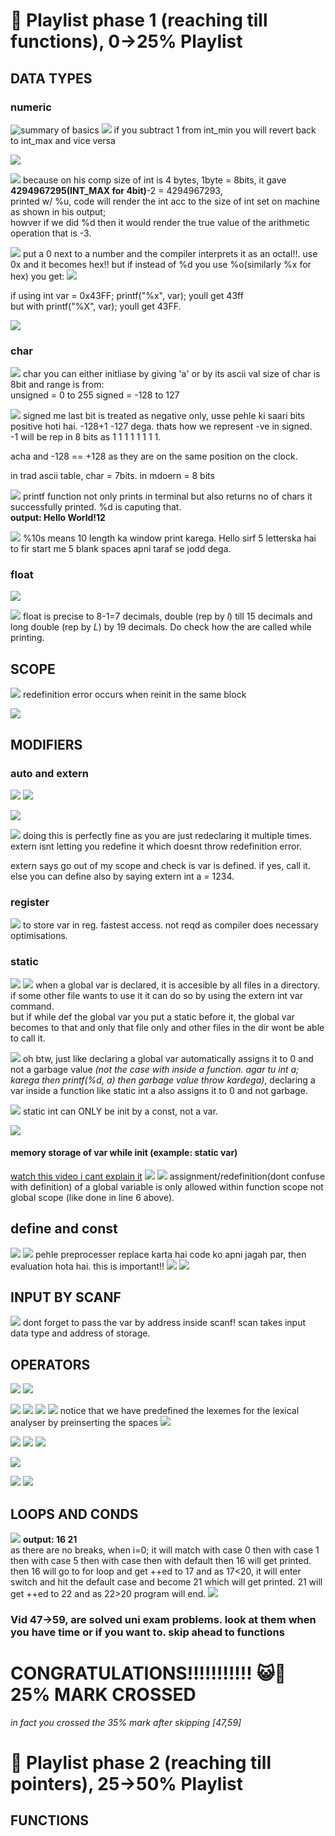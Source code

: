 # 🚦 Playlist phase 1 (reaching till functions), 0->25% Playlist
## DATA TYPES
### numeric
![summary of basics](2024-10-02-14-49-31.png)
![](2024-10-02-14-51-08.png)
if you subtract 1 from int_min you will revert back to int_max and vice versa

![](2024-10-02-15-33-49.png)

![](2024-10-02-15-36-48.png) because on his comp size of int is 4 bytes, 1byte = 8bits, it gave **4294967295(INT_MAX for 4bit)**-2  = 4294967293,  
printed w/ %u, code will render the int acc to the size of int set on machine as shown in his output;  
howver if we did %d then it would render the true value of the arithmetic operation that is -3.

![](2024-10-02-16-51-04.png) put a 0 next to a number and the compiler interprets it as an octal!!. use 0x and it becomes hex!! but if instead of %d you use %o(similarly %x for hex) you get:
![](2024-10-02-16-52-41.png)

  
    
if using int var = 0x43FF; printf("%x", var); youll get 43ff  
but with printf("%X", var); youll get 43FF.

![](2024-10-02-18-06-22.png)


### char
![](image.png) char you can either initliase by giving 'a' or by its ascii val
size of char is 8bit and range is from:  
    unsigned = 0 to 255
    signed = -128 to 127

![](2024-10-02-15-02-24.png) signed me last bit is treated as negative only, usse pehle ki saari bits positive hoti hai. -128+1 -127 dega. thats how we represent -ve in signed.  
-1 will be rep in 8 bits as 1 1 1 1 1 1 1 1. 

acha and -128 == +128 as they are on the same position on the clock.  

in trad ascii table, char  = 7bits. in mdoern = 8 bits

![](2024-10-02-15-20-53.png) printf function not only prints in terminal but also returns no of chars it successfully printed. %d is caputing that.  
**output: Hello World!12**

![](2024-10-02-15-23-22.png) %10s means 10 length ka window print karega. Hello sirf 5 letterska hai to fir start me 5 blank spaces apni taraf se jodd dega.


### float
![](2024-10-02-15-10-54.png)

![](2024-10-02-15-16-58.png) float is precise to 8-1=7 decimals, double (rep by *l*) till 15 decimals and long double (rep by *L*) by 19 decimals. Do check how the are called while printing. 

## SCOPE

![](2024-10-02-15-50-54.png) redefinition error occurs when reinit in the same block

![](2024-10-02-18-08-41.png)

## MODIFIERS

### auto and extern
![](2024-10-02-15-55-28.png) 
![](2024-10-02-15-56-01.png)

![](2024-10-02-15-57-06.png)

![](2024-10-02-16-04-45.png) doing this is perfectly fine as you are just redeclaring it multiple times. extern isnt letting you redefine it which doesnt throw redefinition error. 
  
extern says go out of my scope and check is var is defined. if yes, call it. else you can define also by saying extern int a = 1234.

### register

![](2024-10-02-16-10-00.png) to store var in reg. fastest access. not reqd as compiler does necessary optimisations.

### static

![](2024-10-02-16-16-13.png)
![](2024-10-02-16-16-46.png)
when a global var is declared, it is accesible by all files in a directory.
if some other file wants to use it it can do so by using the extern int var command.  
but if while def the global var you put a static before it, the global var becomes to that and only that file only and other files in the dir wont be able to call it.

![](2024-10-02-16-20-11.png) oh btw, just like declaring a global var automatically assigns it to 0 and not a garbage value *(not the case with inside a function. agar tu int a; karega then printf(%d, a) then garbage value throw kardega)*, declaring a var inside a function like static int a also assigns it to 0 and not garbage.

![](2024-10-02-16-24-10.png) static int can ONLY be init by a const, not a var.

![](2024-10-02-18-07-50.png)

#### memory storage of var while init (example: static var)
[watch this video i cant explain it](https://www.youtube.com/watch?v=gegaS_gX3TY&list=PLBlnK6fEyqRggZZgYpPMUxdY1CYkZtARR&index=19)
![](2024-10-02-17-18-14.png)
![](2024-10-02-17-15-47.png) assignment/redefinition(dont confuse with definition) of a global variable is only allowed within function scope not global scope (like done in line 6 above).


## define and const

![](2024-10-02-16-31-33.png)
![](2024-10-02-16-33-20.png) pehle preprocesser replace karta hai code ko apni jagah par, then evaluation hota hai. this is important!! 
![](2024-10-02-16-55-22.png)
![](2024-10-02-16-35-35.png)

## INPUT BY SCANF

![](2024-10-02-16-59-57.png) dont forget to pass the var by address inside scanf! scan takes input data type and address of storage.

## OPERATORS

![](2024-10-02-17-32-51.png)
![](2024-10-02-17-33-34.png)

![](2024-10-02-17-35-20.png)
![](2024-10-02-17-40-28.png) ![](2024-10-02-17-43-10.png) ![](2024-10-02-17-43-32.png) notice that we have predefined the lexemes for the lexical analyser by preinserting the spaces ![](2024-10-02-17-44-09.png)

![](2024-10-02-17-50-42.png) ![](2024-10-02-17-51-44.png) ![](2024-10-02-17-53-30.png)

![](2024-10-02-17-56-07.png) 

![](2024-10-02-18-01-18.png) ![](2024-10-02-18-01-56.png)

## LOOPS AND CONDS
![](2024-10-02-18-20-26.png) **output: 16 21**  
 as there are no breaks, when i=0; it will match with case 0 then with case 1 then with case 5 then with case then with default then 16 will get printed. then 16 will go to for loop and get ++ed to 17 and as 17<20, it will enter switch and hit the default case and become 21 which will get printed. 21 will get ++ed to 22 and as 22>20 program will end.
![](2024-10-02-18-17-29.png)

### Vid 47->59, are solved uni exam problems. look at them when you have time or if you want to. skip ahead to functions
















# CONGRATULATIONS!!!!!!!!!!! 😺🍻 25% MARK CROSSED 
*in fact you crossed the 35% mark after skipping [47,59]*

# 🚦 Playlist phase 2 (reaching till pointers), 25->50% Playlist

## FUNCTIONS










   
